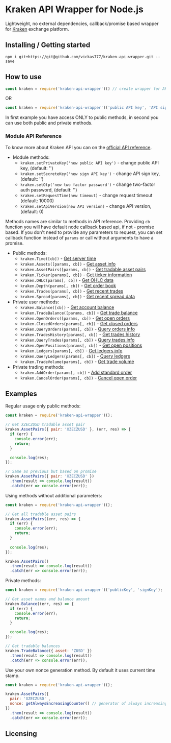 # Kraken API Wrapper for Node.js

Lightweight, no external dependencies, callback/promise based wrapper for [Kraken](https://www.kraken.com/) exchange platform.

## Installing / Getting started

```shell
npm i git+https://git@github.com/vickas777/kraken-api-wrapper.git --save
```

## How to use

```javascript
const kraken = require('kraken-api-wrapper')() // create wrapper for API 
```
OR
```javascript
const kraken = require('kraken-api-wrapper')('public API key', 'API sign key') // create wrapper for API 
```
In first example you have access ONLY to public methods, in second you can use both public and private methods.

### Module API Reference
To know more about Kraken API you can on the [official API reference](https://www.kraken.com/help/api). 
* Module methods:
  * `kraken.setPrivateKey('new public API key')` - change public API key, (default: '')
  * `kraken.setSecreteKey('new sign API key')` - change API sign key, (default: '')
  * `kraken.setOtp('new two factor password')` - change two-factor auth password, (default: '')
  * `kraken.setRequestTime(new timeout)` - change request timeout (default: 10000)
  * `kraken.setApiVersion(new API version)` - change API version, (default: 0)
  
Methods names are similar to methods in API reference. 
Providing `cb` function you will have default node callback based api, if not - promise based. If you don't need to provide any parameters to request, you can set callback function instead of `params` or call without arguments to have a promise.
  
* Public methods:
  * `kraken.Time([cb])` - [Get server time](https://www.kraken.com/help/api#get-server-time)
  * `kraken.Assets([params, cb])` - [Get asset info](https://www.kraken.com/help/api#get-asset-info)
  * `kraken.AssetPairs([params, cb])` - [Get tradable asset pairs](https://www.kraken.com/help/api#get-tradable-pairs)
  * `kraken.Ticker(params[, cb])` - [Get ticker information](https://www.kraken.com/help/api#get-ticker-info)
  * `kraken.OHLC(params[, cb])` - [Get OHLC data](https://www.kraken.com/help/api#get-ohlc-data)
  * `kraken.Depth(params[, cb])` - [Get order book](https://www.kraken.com/help/api#get-order-book)
  * `kraken.Trades(params[, cb])` - [Get recent trades](https://www.kraken.com/help/api#get-order-book)
  * `kraken.Spread(params[, cb])` - [Get recent spread data](https://www.kraken.com/help/api#get-recent-spread-data)
* Private user methods:
  * `kraken.Balance([cb])` - [Get account balance](https://www.kraken.com/help/api#get-account-balance)
  * `kraken.TradeBalance([params, cb])` - [Get trade balance](https://www.kraken.com/help/api#get-trade-balance)
  * `kraken.OpenOrders([params, cb])` - [Get open orders](https://www.kraken.com/help/api#get-open-orders)
  * `kraken.ClosedOrders(params[, cb])` - [Get closed orders](https://www.kraken.com/help/api#get-closed-orders)
  * `kraken.QueryOrders(params[, cb])` - [Query orders info](https://www.kraken.com/help/api#query-orders-info)
  * `kraken.TradesHistory(params[, cb])` - [Get trades history](https://www.kraken.com/help/api#get-trades-history)
  * `kraken.QueryTrades(params[, cb])` - [Query trades info](https://www.kraken.com/help/api#query-trades-info)
  * `kraken.OpenPositions(params[, cb])` - [Get open positions](https://www.kraken.com/help/api#get-open-positions)
  * `kraken.Ledgers(params[, cb])` - [Get ledgers info](https://www.kraken.com/help/api#get-ledgers-info)
  * `kraken.QueryLedgers(params[, cb])` - [Query ledgers](https://www.kraken.com/help/api#query-ledgers)
  * `kraken.TradeVolume(params[, cb])` - [Get trade volume](https://www.kraken.com/help/api#get-trade-volume)
* Private trading methods:
  * `kraken.AddOrder(params[, cb])` - [Add standard order](https://www.kraken.com/help/api#add-standard-order)
  * `kraken.CancelOrder(params[, cb])` - [Cancel open order](https://www.kraken.com/help/api#cancel-open-order)

## Examples
Regular usage only public methods:
```javascript
const kraken = require('kraken-api-wrapper')();

// Get XZECZUSD tradable asset pair
kraken.AssetPairs({ pair: 'XZECZUSD' }, (err, res) => {
  if (err) {
    console.error(err);
    return;
  }

  console.log(res);
});

// Same as previous but based on promise 
kraken.AssetPairs({ pair: 'XZECZUSD' })
  .then(result => console.log(result))
  .catch(err => console.error(err));
```
Using methods without additional parameters:
```javascript
const kraken = require('kraken-api-wrapper')();

// Get all tradable asset pairs
kraken.AssetPairs((err, res) => {
  if (err) {
    console.error(err);
    return;
  }
  
  console.log(res);
});

kraken.AssetPairs()
  .then(result => console.log(result))
  .catch(err => console.error(err));
```
Private methods:
```javascript
const kraken = require('kraken-api-wrapper')('publicKey', 'signKey');

// Get asset names and balance amount
kraken.Balance((err, res) => {
  if (err) {
    console.error(err);
    return;
  }

  console.log(res);
});

// Get tradable balances 
kraken.TradeBalance({ asset: 'ZUSD' })
  .then(result => console.log(result))
  .catch(err => console.error(err));
```
Use your own nonce generation method. By default it uses current time stamp. 
```javascript
const kraken = require('kraken-api-wrapper')();

kraken.AssetPairs({ 
  pair: 'XZECZUSD' ,
  nonce: getAlwaysEncreasingCounter() // generator of always increasing counter
})
  .then(result => console.log(result))
  .catch(err => console.error(err));
```
## Licensing

